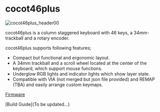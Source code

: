 # cocot46plus

![cocot46plus_header00](https://user-images.githubusercontent.com/88039287/167350336-b81adab9-fa34-40c3-8fe5-a35bc3eb2048.jpg)

cocot46plus is a column staggered keyboard with 46 keys, a 34mm-trackball and a rotary encoder.

cocot46plus supports following features;
- Compact but functional and ergonomic layout.
- A 34mm trackball and a scroll wheel located at the center of the keyboard, which support mouse functions.
- Underglow RGB lights and indicator lights which show layer state.
- Compatible with VIA (not merged but json file provided) and REMAP (TBA) and easily arrange custom keymaps.

[Firmware](https://github.com/aki27kbd/qmk_firmware/tree/master/keyboards/cocot46plus)

[Build Guide](To be updated...)
